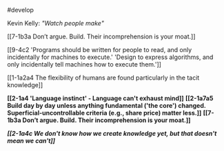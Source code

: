 #develop 

Kevin Kelly: *"Watch people make"*

[[7-1b3a Don’t argue. Build. Their incomprehension is your moat.]]

[[9-4c2 'Programs should be written for people to read, and only incidentally for machines to execute.' 'Design to express algorithms, and only incidentally tell machines how to execute them.']]

[[1-1a2a4 The flexibility of humans are found particularly in the tacit knowledge]]

**[[2-1a4 'Language instinct' - Language can't exhaust mind]]**
	**[[2-1a7a5 Build day by day unless anything fundamental ('the core') changed. Superficial-uncontrollable criteria (e.g., share price) matter less.]]**
		**[[7-1b3a Don’t argue. Build. Their incomprehension is your moat.]]**

***[[2-1a4c We don't know how we create knowledge yet, but that doesn't mean we can't]]***

